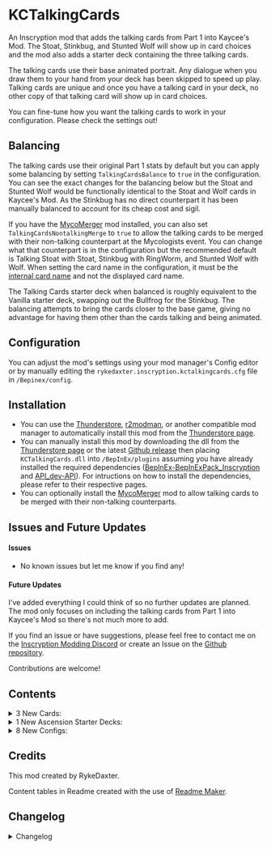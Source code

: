 KCTalkingCards
===============

An Inscryption mod that adds the talking cards from Part 1 into Kaycee's Mod. The Stoat, Stinkbug, and Stunted Wolf will show up in card choices and the mod also adds a starter deck containing the three talking cards.

The talking cards use their base animated portrait. Any dialogue when you draw them to your hand from your deck has been skipped to speed up play. Talking cards are unique and once you have a talking card in your deck, no other copy of that talking card will show up in card choices.

You can fine-tune how you want the talking cards to work in your configuration. Please check the settings out!

## Balancing

The talking cards use their original Part 1 stats by default but you can apply some balancing by setting `TalkingCardsBalance` to `true` in the configuration. You can see the exact changes for the balancing below but the Stoat and Stunted Wolf would be functionally identical to the Stoat and Wolf cards in Kaycee's Mod. As the Stinkbug has no direct counterpart it has been manually balanced to account for its cheap cost and sigil.

If you have the [MycoMerger](https://inscryption.thunderstore.io/package/RykeDaxter/MycoMerger/) mod installed, you can also set `TalkingCardsNontalkingMerge` to `true` to allow the talking cards to be merged with their non-talking counterpart at the Mycologists event. You can change what that counterpart is in the configuration but the recommended default is Talking Stoat with Stoat, Stinkbug with RingWorm, and Stunted Wolf with Wolf. When setting the card name in the configuration, it must be the [internal card name](https://github.com/MADH95/JSONLoader/blob/master/Card%20Names.txt) and not the displayed card name.

The Talking Cards starter deck when balanced is roughly equivalent to the Vanilla starter deck, swapping out the Bullfrog for the Stinkbug. The balancing attempts to bring the cards closer to the base game, giving no advantage for having them other than the cards talking and being animated.

## Configuration

You can adjust the mod's settings using your mod manager's Config editor or by manually editing the `rykedaxter.inscryption.kctalkingcards.cfg` file in `/Bepinex/config`.

## Installation

* You can use the [Thunderstore](https://www.overwolf.com/app/Thunderstore-Thunderstore_Mod_Manager), [r2modman](https://inscryption.thunderstore.io/package/ebkr/r2modman/), or another compatible mod manager to automatically install this mod from the [Thunderstore page](https://inscryption.thunderstore.io/package/RykeDaxter/KCTalkingCards/). 
* You can manually install this mod by downloading the dll from the [Thunderstore page](https://inscryption.thunderstore.io/package/RykeDaxter/KCTalkingCards/) or the latest [Github release](https://github.com/RykeDaxter/KCTalkingCards) then placing `KCTalkingCards.dll` into `/BepInEx/plugins` assuming you have already installed the required dependencies ([BepInEx-BepInExPack_Inscryption](https://inscryption.thunderstore.io/package/BepInEx/BepInExPack_Inscryption/) and [API_dev-API](https://inscryption.thunderstore.io/package/API_dev/API/)). For intructions on how to install the dependencies, please refer to their respective pages.
* You can optionally install the [MycoMerger](https://inscryption.thunderstore.io/package/RykeDaxter/MycoMerger/) mod to allow talking cards to be merged with their non-talking counterparts.

## Issues and Future Updates

#### Issues

* No known issues but let me know if you find any! 

#### Future Updates

I've added everything I could think of so no further updates are planned. The mod only focuses on including the talking cards from Part 1 into Kaycee's Mod so there's not much more to add. 

If you find an issue or have suggestions, please feel free to contact me on the [Inscryption Modding Discord](https://discord.gg/ZQPvfKEpwM) or create an Issue on the [Github repository](https://github.com/RykeDaxter/KCTalkingCards).

Contributions are welcome!

## Contents

<details>
<summary>3 New Cards:
</summary>

#### Default

|Name|Power|Health|Cost|Sigils|Specials|Traits|Tribes|
|:-|:-|:-|:-|:-|:-|:-|:-|
|Stinkbug|1|2| <img align="center" src="https://i.imgur.com/beJhD7d.png">|Stinky|TalkingCardChooser|DeathcardCreationNonOption|Insect|
|Stoat|1|3| <img align="center" src="https://i.imgur.com/H6vESv7.png">||TalkingCardChooser|DeathcardCreationNonOption||
|Stunted Wolf|2|2| <img align="center" src="https://i.imgur.com/H6vESv7.png">||TalkingCardChooser|DeathcardCreationNonOption|Canine|

#### Balanced

|Name|Power|Health|Cost|Sigils|Specials|Traits|Tribes|
|:-|:-|:-|:-|:-|:-|:-|:-|
|Stinkbug|0|1| <img align="center" src="https://i.imgur.com/beJhD7d.png">|Stinky|TalkingCardChooser|DeathcardCreationNonOption|Insect|
|Stoat|1|2| <img align="center" src="https://i.imgur.com/H6vESv7.png">||TalkingCardChooser|DeathcardCreationNonOption||
|Stunted Wolf|3|2| <img align="center" src="https://i.imgur.com/62GUUAC.png">||TalkingCardChooser|DeathcardCreationNonOption|Canine|
</details>

<details>
<summary>1 New Ascension Starter Decks:
</summary>

|Name|Unlock Level|Cards|
|:-|:-|:-|
|Talking Cards|0| Stoat,  Stinkbug,  Stunted Wolf|
</details>

<details>
<summary>8 New Configs:
</summary>

|Section|Key|Description|
|:-|:-|:-|
|General|NontalkingStoatAppearsInCardChoices|The non-talking stoat card will appear in card choices when true.|
|General|TalkingCardsAppearInCardChoices|Talking Cards will show up in common card choices when true. Talking Cards are unique and if you already have one of a Talking Card in your deck, that Talking Card will not show up in card choices.|
|General|TalkingCardsAreRare|Talking Cards will be set as Rare. They will show up in Rare card choices and qualify as Rare for Rarity trials. You can have both this and TalkingCardsAppearInCardChoices active at the same time.|
|General|TalkingCardsBalance|Applies balancing to the talking cards when true and uses the original Part 1 values for the talking cards otherwise.|
|Mycologists|TalkingCardsNontalkingMerge|Allows talking cards to be merged with their non-talking counterparts at the Mycologists when true. Requires the [MycoMerger](https://inscryption.thunderstore.io/package/RykeDaxter/MycoMerger/) mod.|
|Mycologists|TalkingStinkbugCounterpart|The card name that designates the counterpart of the Talking Stinkbug for merging at the Mycologists. Default is "RingWorm".|
|Mycologists|TalkingStoatCounterpart|The card name that designates the counterpart of the Talking Stoat for merging at the Mycologists. Default is "Stoat".|
|Mycologists|TalkingWolfCounterpart|The card name that designates the counterpart of the Talking Wolf for merging at the Mycologists. Default is "Wolf".|
</details>

## Credits

This mod created by RykeDaxter.

Content tables in Readme created with the use of [Readme Maker](https://inscryption.thunderstore.io/package/JamesGames/ReadmeMaker/).

## Changelog

<details>
<summary>Changelog
</summary>

### 1.0.6
- Added compatibility with the [MycoMerger](https://inscryption.thunderstore.io/package/RykeDaxter/MycoMerger/) mod to prevent conflicts. Now requires MycoMerger for merging talking cards with counterparts.

### 1.0.5
- Included talking cards into card choices and added a setting for it
- Added a setting for toggling the talking cards as rare
- Added a setting for placing the non-talking stoat into card choices
- Added a setting for allowing talking cards to be merged with non-talking counterparts at the Mycologists event
- Added settings to assign the talking card counterpart by their internal card name

### 1.0.4
- Added improved art for the talking cards starter deck, the talking cards pixel portraits, and the mod icon.

### 1.0.3
- Fixed the lag when hovering over a starter deck with talking cards in it for the first time.

### 1.0.2
- Original Part 1 stats for the talking cards has been set as the default.

### 1.0.1 
- Fixed README markdown typo.

### 1.0.0 
- **Release**

</details>